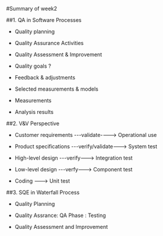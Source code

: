 #Summary of week2


##1. QA in Software Processes

- Quality planning 

- Quality Assurance Activities

- Quality Assessment & Improvement

- Quality goals ?

- Feedback & adjustments

- Selected measurements & models

- Measurements

- Analysis results



##2. V&V Perspective

- Customer requirements ---validate----> Operational use

- Product specifications ---verify/validate---> System test

- High-level design ---verify---> Integration test

- Low-level design ---verfy---> Component test

- Coding ---> Unit test

##3. SQE in Waterfall Process

- Quality Planning

- Quality Assrance: QA Phase : Testing

- Quality Assessment and Improvement





